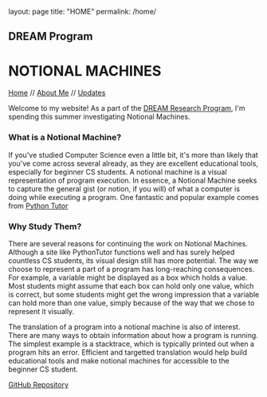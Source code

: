 layout: page
title: "HOME"
permalink: /home/

## DREAM Program
# NOTIONAL MACHINES

[Home](https://eroels23.github.io/home/) // [About Me](https://eroels23.github.io/about-us/) // [Updates](https://eroels23.github.io/updates/)


Welcome to my website! As a part of the [DREAM Research Program](https://tech.mines.edu/dream/), I'm spending this summer investigating Notional Machines.

### What is a Notional Machine?
If you've studied Computer Science even a little bit, it's more than likely that you've come across several already, as they are excellent educational tools, especially for beginner CS students.
A notional machine is a visual representation of program execution. In essence, a Notional Machine seeks to capture the general gist (or notion, if you will) of what a computer is doing while executing a program.
One fantastic and popular example comes from [Python Tutor](https://pythontutor.com/) 

### Why Study Them?
There are several reasons for continuing the work on Notional Machines. Although a site like PythonTutor functions well and has surely helped countless CS students, its visual design still has more potential. The way we choose to represent a part of a program has long-reaching consequences. For example, a variable might be displayed as a box which holds a value. Most students might assume that each box can hold only one value, which is correct, but some students might get the wrong impression that a variable can hold more than one value, simply because of the way that we chose to represent it visually.

The translation of a program into a notional machine is also of interest. There are many ways to obtain information about how a program is running. The simplest example is a stacktrace, which is typically printed out when a program hits an error. Efficient and targetted translation would help build educational tools and make notional machines for accessible to the beginner CS student.


[GitHub Repository](https://github.com/ERoels23/ERoels23.github.io/)
